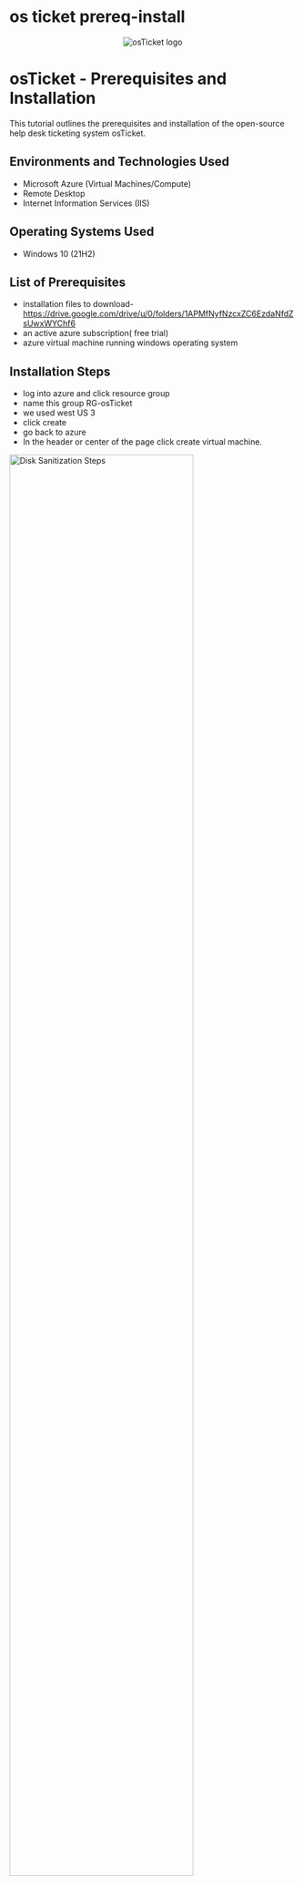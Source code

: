 # os ticket prereq-install
<p align="center">
<img src="https://i.imgur.com/Clzj7Xs.png" alt="osTicket logo"/>
</p>

<h1>osTicket - Prerequisites and Installation</h1>
This tutorial outlines the prerequisites and installation of the open-source help desk ticketing system osTicket.<br />




<h2>Environments and Technologies Used</h2>

- Microsoft Azure (Virtual Machines/Compute)
- Remote Desktop
- Internet Information Services (IIS)

<h2>Operating Systems Used </h2>

- Windows 10</b> (21H2)

<h2>List of Prerequisites</h2>

- installation files to download- https://drive.google.com/drive/u/0/folders/1APMfNyfNzcxZC6EzdaNfdZsUwxWYChf6
- an active azure subscription( free trial)
- azure virtual machine running windows operating system

<h2>Installation Steps</h2>

- log into azure and click resource group
- name this group RG-osTicket
- we used west US 3
- click create
- go back to azure
- In the header or center of the page click create virtual machine.
  
<p>
<img src="https://imgur.com/0QMrH4G.png" height="80%" width="80%" alt="Disk Sanitization Steps"/>
</p>
<p>
1
    
- Pick the resource group we just created RG-osTicket
- name your VM anything you want in this case we named it VM-osticket
- change the region to your own, we used west US 3
- under image we chose windows 10 pro
- choose the size of the server taking into account what you will be using it for. we chose Standard v3- 4 16gb memory
- create a username and password (just remember your credentials!)
- make sure to check your box (bottom left)
- we can go ahead and skip everything else and click review/create
- if you get the go ahead in the form of "validation passed" click create and were good to go, let it set up your machine.

</p>
<br />

<p>
<img src="https://imgur.com/tbajTdo.png" height="80%" width="80%" alt="Disk Sanitization Steps"/>
</p>
<p>
2

- Install / Enable IIS in Windows WITH CGI and Common HTTP Features 
- go to the control panel -> program -> turn on/off
- expand World Wide Web Services -> Application Development Features ->[X] CGI
- in the Common HTTP Features ->click all
- test by searching this in google 127.0.0.1, you should see the 2nd image below(internet information services)


<p>
<img src="https://imgur.com/luYtLQI.png" height="80%" width="80%" alt="Disk Sanitization Steps" />
</p>
<p>
- iss cgi
</p>
<br />

<p>
<img src="https://imgur.com/wc9UMFG.png" height="80%" width="80%" alt="Disk Sanitization Steps"/>
</p>
<p>
127.0.0.1

- download and install PHP Manager for IIS (PHPManagerForIIS_V1.5.0.msi)

</p>
<br />

<p>
<img src="https://imgur.com/oKESqOj.png" height="80%" width="80%" alt="Disk Sanitization Steps"/>
</p>
<p>
PHP

- download and install the Rewrite Module (rewrite_amd64_en-US.msi)

</p>
<br />

<p>
<img src="https://imgur.com/wpD2pqC.png" height="80%" width="80%" alt="Disk Sanitization Steps"/>
</p>
<p>
REWRITE

- Create the directory C:\PHP
- go into c drive, right click, new folder, name it PHP

</p>
<br />

<p>
<img src="https://imgur.com/t8hlzF8.png" height="80%" width="80%" alt="Disk Sanitization Steps"/>
</p>
<p>
rewrite install

-  in download files, right-click, or top right there is an exclamation point in a triangle, click the 3 dots on the right of that message, press keep, then hit show more, click keep and keep anyway.
-  download PHP 7.3.8 (php-7.3.8-nts-Win32-VC15-x86.zip), right- click and press extract all -> unzip the contents into C:\PHP we just made in c drive.

</p>
<br />

<p>
<img src="https://imgur.com/1x45G1N.png" height="80%" width="80%" alt="Disk Sanitization Steps"/>
</p>
<p>
PHP 7.3.8 install

- download and install VC_redist.x86.exe


</p>
<br />

<p>
<img src="https://imgur.com/R9r8ELs.png" height="80%" width="80%" alt="Disk Sanitization Steps"/>
</p>
<p>
VCredist
  
- download and install mySQL 5.5.62
- do a typical setup when asked
- launch configuration wizard
- use standard configuration
- set up user name a password


</p>
<br />

<p>
<img src="https://imgur.com/9RNl28P.png" height="80%" width="80%" alt="Disk Sanitization Steps"/>
</p>
<p>
SQL 5</p>
<br />

<p>
<img src="https://imgur.com/O8qA6Nl.png" height="80%" width="80%" alt="Disk Sanitization Steps"/>
</p>
<p>
sql5.5 config
  
- search IIS in the start menu, right click and run as administrator
- double click the php manager
- in blue click register PHP version
- browse to the PHP folder we created on c drive
- click php-cgi at bottom(if you don't see it in the right bottom corner of that box hit the down arrow and all files)
- recommend restarting the server whenever you do this, in the ISS-osticket home box, click on the name of the server on the left then on the right there is a restart button in blue under the actions tab.

</p>
<br />

<p>
<img src="https://imgur.com/kZSBCTi.png" height="80%" width="80%" alt="Disk Sanitization Steps"/>
</p>
<p>
register php in iss

-  download and install osticket from the installation files.
-  open 2 file explorer windows side by side
-  extract and copy the file named upload to c:\inetpub\wwwroot by going to downloads, double click osticket
-  in the second file explorer window find c:\inetpub\wwwroot
-  then just drag the file "upload" into c:\inetpub\wwwroot
-  in the root folder(c:\inetpub\wwwroot) rename the file "upload" to "osTicket" by right click rename or slowly clicking 2x on the name
-  reload the server in the ISS-osticket home box, click on the name of the server on the left then on the right there is a restart button in blue under the actions tab.

</p>
<br />

<p>
<img src="https://imgur.com/Up9lYlE.png" height="80%" width="80%" alt="Disk Sanitization Steps"/>
</p>
<p>
configure os ticket

-  go to sites in ISS (left side) -> default -> osTicket, then on the right in blue click browse *80(http).
-  you should see the picture below, if you have an error message restart the lab or figure out what you did wrong
</p>
<br />

<p>
<img src="https://imgur.com/qyUhCug.png" height="80%" width="80%" alt="Disk Sanitization Steps"/>
</p>
<p>
osticket installed and working

-  there will be some extensions not enabled indicated by a red X
-  go back to ISS -> sites -> default -> osticket
-  double click PHP Manager
-  Enable: php_imap.dll
-  Enable: php_intl.dll
-  Enable: php_opcache.dll
-  restatrt the server again and the web page saying thank you for choosing osTicket
-  observe some of the red X are gone now

</p>
<br />

<p>
<img src="https://imgur.com/t2I2Bkr.png" height="80%" width="80%" alt="Disk Sanitization Steps"/>
</p>
<p>
os configure name
</p>
<br />

<p>
<img src="https://imgur.com/tmxMRCm.png" height="80%" width="80%" alt="Disk Sanitization Steps"/>
</p>
<p>
os enable extensions

-  Rename ost-sampleconfig.php file
-  in file explorer search  C:\inetpub\wwwroot\osTicket\include\ost-sampleconfig.php and rename by taking the "sample" out of the name
-  it should look like this C:\inetpub\wwwroot\osTicket\include\ost-config.php when complete
-  we will assign permissions to this fil(ost-config.php) by finding it in the c drive -> inetpub  -> wwwroot  -> osticket  -> include
-  right click ost-config.php  -> properties  -> security  -> Advanced  -> disable inheritance(bottom left)  -> remove all permissions
-  now we will click add  -> select a principal(top left in blue)  -> type everyone  -> check names  -> click full control  -> ok  -> apply  -> ok  -> ok

</p>
<br />

<p>
<img src="https://imgur.com/cnEA4Ve.png" height="80%" width="80%" alt="Disk Sanitization Steps"/>
</p>
<p>
ost configure permissions
</p>
<br />

<p>
<img src="https://imgur.com/ocXvQ02.png" height="80%" width="80%" alt="Disk Sanitization Steps"/>
</p>
<p>
ost configure everyone permissions

-  Continue Setting up osTicket in the browser (click Continue)
-  Name Helpdesk (Josh help desk) (example)
-  Default email (receives email from customers) josh@helper.com (example)
-  write down whatever you put in to remember just in case
-  admin user and email again whatever you want
-  now we have to set up heidi SQL
-  From the Installation Files, download and install HeidiSQL.
-  Open Heidi SQL
-  accept everything and launch
-  Create a new session(bottom left button), remember user name is root and our password is Password1
-  Connect to the session by pressing open button
-  in Hedi SQL right click "unnamed" -> create new -> database -> name osTicket -> ok -> minimize that window and go back to osTicket setup page in your browser 


</p>
<br />

<p>
<img src="https://imgur.com/cRJn71i.png" height="80%" width="80%" alt="Disk Sanitization Steps"/>
</p>
<p>
heidi sql install

-  Continue Setting up osticket in the browser under database settings
-  MySQL Table Prefix: ost_
-  MySQL Hostname: localhost
-  MySQL Database: osTicket
-  MySQL Username: root
-  MySQL Password: Password1
-  Click “Install Now!” you should see the second picture down if so congratulations!!


</p>
<br />

<p>
<img src="https://imgur.com/9SpxxQD.png" height="80%" width="80%" alt="Disk Sanitization Steps"/>
</p>
<p>
heidi database
</p>
<br />

<p>
<img src="https://imgur.com/DX7rJ7u.png" height="80%" width="80%" alt="Disk Sanitization Steps"/>
</p>
<p>
os ticket installed

-  now we are going to clean up some files
-  search the c drive for C:\inetpub\wwwroot\osTicket\setup and right-click the "setup" folder and delete 
-  in the same screen find the "include" folder double click, find ost-config.PHP again -> right click -> properties -> security -> advanced -> highlight everyone -> edit -> un-click all the boxes EXCEPT “Read”  and "read & execute" -> ok -> apply -> ok -> ok.

</p>
<br />

<p>
<img src="https://imgur.com/PY989nn.png" height="80%" width="80%" alt="Disk Sanitization Steps"/>
</p>
<p>
ost cleanup read only

-  now we will make sure everything is working correctly by copy and pasting this URL (in your normal browser) http://localhost/osTicket/ 
-  log in using whatever credentials you created for osTicket
-  Hopefully it worked congratulations! 
</p>
<br />

<p>
<img src="https://imgur.com/dBnSFjp.png" height="80%" width="80%" alt="Disk Sanitization Steps"/>
</p>
<p>
osticket installed!
</p>
<br />

